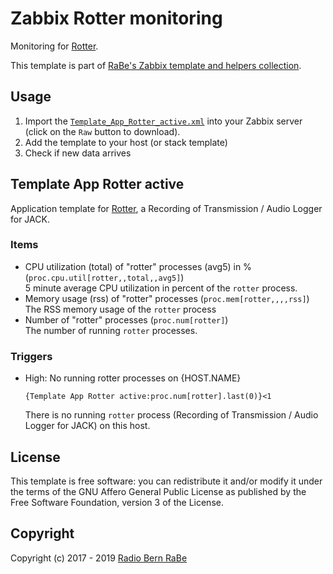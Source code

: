 # Zabbix Rotter monitoring
Monitoring for [Rotter](https://www.aelius.com/njh/rotter/).

This template is part of [RaBe's Zabbix template and helpers
collection](https://github.com/radiorabe/rabe-zabbix).

## Usage

1. Import the [`Template_App_Rotter_active.xml`](Template_App_Rotter_active.xml)
   into your Zabbix server (click on the `Raw` button to download).
2. Add the template to your host (or stack template)
3. Check if new data arrives

## Template App Rotter active
Application template for [Rotter](http://www.aelius.com/njh/rotter/), a Recording of Transmission / Audio Logger for JACK.
### Items
* CPU utilization (total) of "rotter" processes (avg5) in % (`proc.cpu.util[rotter,,total,,avg5]`)  
  5 minute average CPU utilization in percent of the `rotter` process.
* Memory usage (rss) of "rotter" processes (`proc.mem[rotter,,,,rss]`)  
  The RSS memory usage of the `rotter` process
* Number of "rotter" processes (`proc.num[rotter]`)  
  The number of running `rotter` processes.
### Triggers
* High: No running rotter processes on {HOST.NAME}
  ```
  {Template App Rotter active:proc.num[rotter].last(0)}<1
  ```
  There is no running `rotter` process (Recording of Transmission / Audio Logger for JACK) on this host.

## License
This template is free software: you can redistribute it and/or modify it under
the terms of the GNU Affero General Public License as published by the Free
Software Foundation, version 3 of the License.

## Copyright
Copyright (c) 2017 - 2019 [Radio Bern RaBe](http://www.rabe.ch)
